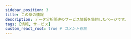 ```yaml
---
sidebar_position: 3
title: この章の情報
description: データ分析関連のサービス情報を集約したページです。
tags: [情報, サービス]
custom_react_root: true # コメント有無
---
```


